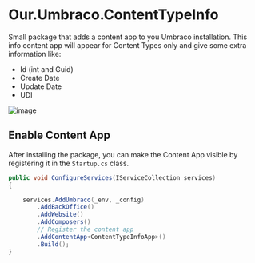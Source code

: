 # Our.Umbraco.ContentTypeInfo

Small package that adds a content app to you Umbraco installation. This info content app will appear for Content Types only and give some extra information like:

- Id (int and Guid)
- Create Date
- Update Date
- UDI

![image](https://github.com/erikjanwestendorp/Our.Umbraco.ContentTypeInfo/assets/7831614/c96a5bb2-d597-4ad3-8905-61b4c638d9c0)

## Enable Content App
After installing the package, you can make the Content App visible by registering it in the `Startup.cs` class.

```csharp
public void ConfigureServices(IServiceCollection services)
{

    services.AddUmbraco(_env, _config)
        .AddBackOffice()
        .AddWebsite()
        .AddComposers()
        // Register the content app
        .AddContentApp<ContentTypeInfoApp>()
        .Build();
}
```
